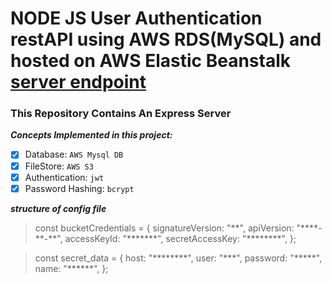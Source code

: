 # NODE JS User Authentication restAPI using AWS RDS(MySQL) and hosted on AWS Elastic Beanstalk <a href="http://user-login-api.us-east-1.elasticbeanstalk.com/" target="_blank">server endpoint</a>

### This Repository Contains An Express Server

**_Concepts Implemented in this project:_**

- [x] Database: `AWS Mysql DB`
- [x] FileStore: `AWS S3`
- [x] Authentication: `jwt`
- [x] Password Hashing: `bcrypt`

**_structure of config file_**

> const bucketCredentials = {
> signatureVersion: "\*\*",
> apiVersion: "\*\*\*\*-\*\*-\*\*",
> accessKeyId: "\*\*\*\*\*\*\*",
> secretAccessKey: "\*\*\*\*\*\*\*\*",
> };

> const secret_data = {
> host: "\*\*\*\*\*\*\*\*\",
> user: "\*\*\*",
> password: "\*\*\*\*\*",
> name: "\*\*\*\*\*\*",
> };

